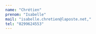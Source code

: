 ```yaml
---
name: "Chrétien"
prenom: "Isabelle"
mail: "isabelle.chretien@laposte.net,"
tel: "0299624553"
---
```

